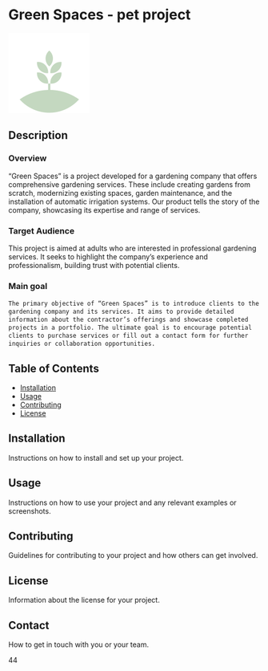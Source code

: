 
# Green Spaces - pet project
![Image](/images/logo-icon.svg)

## Description

### Overview
   “Green Spaces” is a project developed for a gardening company that offers comprehensive gardening services. These include creating gardens from scratch, modernizing existing spaces, garden maintenance, and the installation of automatic irrigation systems. Our product tells the story of the company, showcasing its expertise and range of services.

### Target Audience
   This project is aimed at adults who are interested in professional gardening services. It seeks to highlight the company’s experience and professionalism, building trust with potential clients.

### Main goal
    The primary objective of “Green Spaces” is to introduce clients to the gardening company and its services. It aims to provide detailed information about the contractor’s offerings and showcase completed projects in a portfolio. The ultimate goal is to encourage potential clients to purchase services or fill out a contact form for further inquiries or collaboration opportunities.

## Table of Contents
- [Installation](#installation)
- [Usage](#usage)
- [Contributing](#contributing)
- [License](#license)

## Installation
Instructions on how to install and set up your project.

## Usage
Instructions on how to use your project and any relevant examples or screenshots.

## Contributing
Guidelines for contributing to your project and how others can get involved.

## License
Information about the license for your project.

## Contact
How to get in touch with you or your team.

44